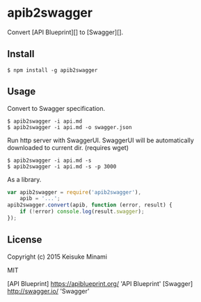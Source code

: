 # apib2swagger

Convert [API Blueprint][] to [Swagger][].

## Install

```
$ npm install -g apib2swagger
```

## Usage

Convert to Swagger specification.
```shell
$ apib2swagger -i api.md
$ apib2swagger -i api.md -o swagger.json
```

Run http server with SwaggerUI.
SwaggerUI will be automatically downloaded to current dir. (requires wget)
```shell
$ apib2swagger -i api.md -s
$ apib2swagger -i api.md -s -p 3000
```

As a library.
```javascript
var apib2swagger = require('apib2swagger'),
    apib = '...';
apib2swagger.convert(apib, function (error, result) {
    if (!error) console.log(result.swagger);
});
```

## License

Copyright (c) 2015 Keisuke Minami

MIT

[API Blueprint] https://apiblueprint.org/ 'API Blueprint'
[Swagger] http://swagger.io/ 'Swagger'

